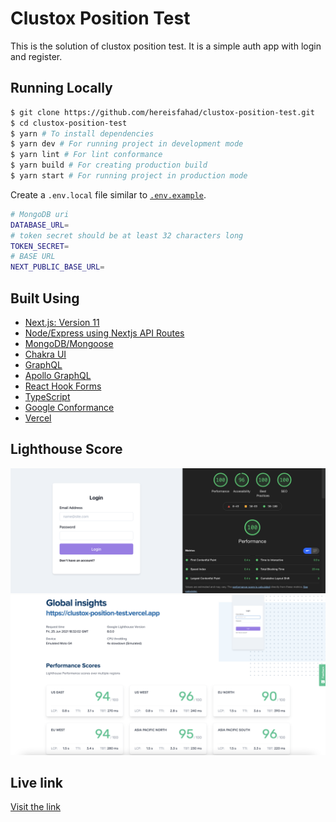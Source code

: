# Clustox Position Test

This is the solution of clustox position test. It is a simple auth app with login and register.

## Running Locally

```bash
$ git clone https://github.com/hereisfahad/clustox-position-test.git
$ cd clustox-position-test
$ yarn # To install dependencies
$ yarn dev # For running project in development mode
$ yarn lint # For lint conformance
$ yarn build # For creating production build
$ yarn start # For running project in production mode
```

Create a `.env.local` file similar to [`.env.example`](https://github.com/hereisfahad/clustox-position-test/blob/master/.env.example).

```bash
# MongoDB uri
DATABASE_URL=
# token secret should be at least 32 characters long
TOKEN_SECRET=
# BASE URL
NEXT_PUBLIC_BASE_URL=
```

## Built Using

- [Next.js: Version 11](https://nextjs.org/)
- [Node/Express using Nextjs API Routes](https://nextjs.org/)
- [MongoDB/Mongoose](https://mongoosejs.com/)
- [Chakra UI](https://chakra-ui.com/)
- [GraphQL](https://www.graphql.org/)
- [Apollo GraphQL](https://www.apollographql.com/)
- [React Hook Forms](https://react-hook-form.com/)
- [TypeScript](https://www.typescriptlang.org/)
- [Google Conformance](https://web.dev/conformance)
- [Vercel](https://vercel.com)

## Lighthouse Score
![Lighthouse Audit - Chrome](./images/lighthouse.png)
![Lighthouse Different Zones Audit - lighthouse-metrics.com](./images/lighthouse-zones.png)

## Live link
[Visit the link](https://clustox-position-test.vercel.app)


